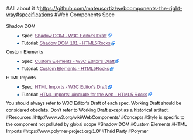#All about it
#https://github.com/mateusortiz/webcomponents-the-right-way#specifications
#Web Components Spec
<p style="margin-top: 0.4em; margin-bottom: 0.5em; line-height: 19.2px; color: rgb(0, 0, 0); font-family: sans-serif; font-size: 12.8px;">Shadow DOM<ul style="line-height: 19.2px; margin-top: 0.3em; margin-bottom: 0px; margin-left: 1.6em; list-style-image: url(data:image/png;base64,iVBORw0KGgoAAAANSUhEUgAAAAUAAAANAQMAAABb8jbLAAAABlBMVEX///8AUow5QSOjAAAAAXRSTlMAQObYZgAAABNJREFUCB1jYEABBQw/wLCAgQEAGpIDyT0IVcsAAAAASUVORK5CYII=); color: rgb(0, 0, 0); font-family: sans-serif; font-size: 12.8px;"><li style="margin-bottom: 0.1em;">Spec:&nbsp;<a rel="nofollow" class="external text" href="http://w3c.github.io/webcomponents/spec/shadow/" style="color: rgb(102, 51, 102); padding-right: 13px; background: url(data:image/png;base64,iVBORw0KGgoAAAANSUhEUgAAAAoAAAAKCAYAAACNMs+9AAAAVElEQVR42n3PgQkAIAhEUXdqJ3dqJ3e6IoTPUSQcgj4EQ5IlUiLE0Jil3PECXhcHGBhZ8kg4hwxAu3MZeCGeyFnAXp4hqNQPnt7QL0nADpD6wHccLvnAKksq8iiaAAAAAElFTkSuQmCC) 100% 50% no-repeat;" target="_blank">Shadow DOM - W3C Editor's Draft</a></li><li style="margin-bottom: 0.1em;">Tutorial:&nbsp;<a rel="nofollow" class="external text" href="http://www.html5rocks.com/en/tutorials/webcomponents/shadowdom/" style="color: rgb(102, 51, 102); padding-right: 13px; background: url(data:image/png;base64,iVBORw0KGgoAAAANSUhEUgAAAAoAAAAKCAYAAACNMs+9AAAAVElEQVR42n3PgQkAIAhEUXdqJ3dqJ3e6IoTPUSQcgj4EQ5IlUiLE0Jil3PECXhcHGBhZ8kg4hwxAu3MZeCGeyFnAXp4hqNQPnt7QL0nADpD6wHccLvnAKksq8iiaAAAAAElFTkSuQmCC) 100% 50% no-repeat;" target="_blank">Shadow DOM 101 - HTML5Rocks</a></li></ul><p style="margin-top: 0.4em; margin-bottom: 0.5em; line-height: 19.2px; color: rgb(0, 0, 0); font-family: sans-serif; font-size: 12.8px;">Custom Elements<ul style="line-height: 19.2px; margin-top: 0.3em; margin-bottom: 0px; margin-left: 1.6em; list-style-image: url(data:image/png;base64,iVBORw0KGgoAAAANSUhEUgAAAAUAAAANAQMAAABb8jbLAAAABlBMVEX///8AUow5QSOjAAAAAXRSTlMAQObYZgAAABNJREFUCB1jYEABBQw/wLCAgQEAGpIDyT0IVcsAAAAASUVORK5CYII=); color: rgb(0, 0, 0); font-family: sans-serif; font-size: 12.8px;"><li style="margin-bottom: 0.1em;">Spec:&nbsp;<a rel="nofollow" class="external text" href="http://w3c.github.io/webcomponents/spec/custom/" style="color: rgb(102, 51, 102); padding-right: 13px; background: url(data:image/png;base64,iVBORw0KGgoAAAANSUhEUgAAAAoAAAAKCAYAAACNMs+9AAAAVElEQVR42n3PgQkAIAhEUXdqJ3dqJ3e6IoTPUSQcgj4EQ5IlUiLE0Jil3PECXhcHGBhZ8kg4hwxAu3MZeCGeyFnAXp4hqNQPnt7QL0nADpD6wHccLvnAKksq8iiaAAAAAElFTkSuQmCC) 100% 50% no-repeat;" target="_blank">Custom Elements - W3C Editor's Draft</a></li><li style="margin-bottom: 0.1em;">Tutorial:&nbsp;<a rel="nofollow" class="external text" href="http://www.html5rocks.com/en/tutorials/webcomponents/customelements/" style="color: rgb(102, 51, 102); padding-right: 13px; background: url(data:image/png;base64,iVBORw0KGgoAAAANSUhEUgAAAAoAAAAKCAYAAACNMs+9AAAAVElEQVR42n3PgQkAIAhEUXdqJ3dqJ3e6IoTPUSQcgj4EQ5IlUiLE0Jil3PECXhcHGBhZ8kg4hwxAu3MZeCGeyFnAXp4hqNQPnt7QL0nADpD6wHccLvnAKksq8iiaAAAAAElFTkSuQmCC) 100% 50% no-repeat;" target="_blank">Custom Elements - HTML5Rocks</a></li></ul><p style="margin-top: 0.4em; margin-bottom: 0.5em; line-height: 19.2px; color: rgb(0, 0, 0); font-family: sans-serif; font-size: 12.8px;">HTML Imports<ul style="line-height: 19.2px; margin-top: 0.3em; margin-bottom: 0px; margin-left: 1.6em; list-style-image: url(data:image/png;base64,iVBORw0KGgoAAAANSUhEUgAAAAUAAAANAQMAAABb8jbLAAAABlBMVEX///8AUow5QSOjAAAAAXRSTlMAQObYZgAAABNJREFUCB1jYEABBQw/wLCAgQEAGpIDyT0IVcsAAAAASUVORK5CYII=); color: rgb(0, 0, 0); font-family: sans-serif; font-size: 12.8px;"><li style="margin-bottom: 0.1em;">Spec:&nbsp;<a rel="nofollow" class="external text" href="http://w3c.github.io/webcomponents/spec/imports/" style="color: rgb(102, 51, 102); padding-right: 13px; background: url(data:image/png;base64,iVBORw0KGgoAAAANSUhEUgAAAAoAAAAKCAYAAACNMs+9AAAAVElEQVR42n3PgQkAIAhEUXdqJ3dqJ3e6IoTPUSQcgj4EQ5IlUiLE0Jil3PECXhcHGBhZ8kg4hwxAu3MZeCGeyFnAXp4hqNQPnt7QL0nADpD6wHccLvnAKksq8iiaAAAAAElFTkSuQmCC) 100% 50% no-repeat;" target="_blank">HTML Imports - W3C Editor's Draft</a></li><li style="margin-bottom: 0.1em;">Tutorial:&nbsp;<a rel="nofollow" class="external text" href="http://www.html5rocks.com/en/tutorials/webcomponents/imports/" style="color: rgb(102, 51, 102); padding-right: 13px; background: url(data:image/png;base64,iVBORw0KGgoAAAANSUhEUgAAAAoAAAAKCAYAAACNMs+9AAAAVElEQVR42n3PgQkAIAhEUXdqJ3dqJ3e6IoTPUSQcgj4EQ5IlUiLE0Jil3PECXhcHGBhZ8kg4hwxAu3MZeCGeyFnAXp4hqNQPnt7QL0nADpD6wHccLvnAKksq8iiaAAAAAElFTkSuQmCC) 100% 50% no-repeat;" target="_blank">HTML Imports: #include for the web - HTML5 Rocks</a></li></ul><p style="margin-top: 0.4em; margin-bottom: 0.5em; line-height: 19.2px; color: rgb(0, 0, 0); font-family: sans-serif; font-size: 12.8px;">You should always refer to W3C Editor's Draft of each spec. Working Draft should be considered obsolete. Don't refer to Working Draft except as a historical artifact.
#Resources
#http://www.w3.org/wiki/WebComponents/
#Concepts
#Style is specific to the component not polluted by global scope
#Shadow DOM
#Custom Elements
#HTML Imports
#https://www.polymer-project.org/1.0/
#Thrid Party
#Polymer
